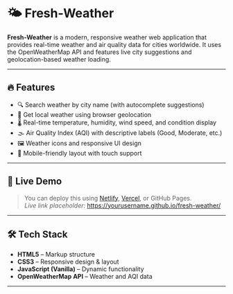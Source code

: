 # 🌤️ Fresh-Weather

**Fresh-Weather** is a modern, responsive weather web application that provides real-time weather and air quality data for cities worldwide. It uses the OpenWeatherMap API and features live city suggestions and geolocation-based weather loading.

---

## 🔥 Features

- 🔍 Search weather by city name (with autocomplete suggestions)
- 📍 Get local weather using browser geolocation
- 🌡️ Real-time temperature, humidity, wind speed, and condition display
- 🌫️ Air Quality Index (AQI) with descriptive labels (Good, Moderate, etc.)
- 🖼 Weather icons and responsive UI design
- 📱 Mobile-friendly layout with touch support

---

## 🚀 Live Demo

> You can deploy this using [Netlify](https://www.netlify.com/), [Vercel](https://vercel.com/), or GitHub Pages.  
> *Live link placeholder:* https://yourusername.github.io/fresh-weather/

---

## 🛠️ Tech Stack

- **HTML5** – Markup structure
- **CSS3** – Responsive design & layout
- **JavaScript (Vanilla)** – Dynamic functionality
- **OpenWeatherMap API** – Weather and AQI data

---


